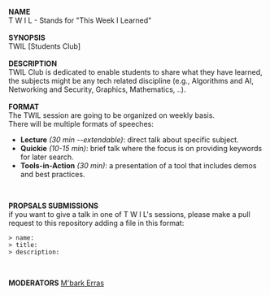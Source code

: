 **NAME**  
T W I L - Stands for "This Week I Learned"  
</br>
**SYNOPSIS**  
TWIL [Students Club]  
</br>
**DESCRIPTION**  
TWIL Club is dedicated to enable students to share what they have learned, the subjects might be any tech related discipline (e.g., Algorithms and AI, Networking and Security, Graphics, Mathematics, ..).  
</br>
**FORMAT**  
The TWIL session are going to be organized on weekly basis.  
There will be multiple formats of speeches:  

* **Lecture** *(30 min --extendable)*: direct talk about specific subject.
* **Quickie** *(10-15 min)*: brief talk where the focus is on providing keywords for later search.
* **Tools-in-Action** *(30 min)*: a presentation of a tool that includes demos and best practices.

</br>

**PROPSALS SUBMISSIONS**  
if you want to give a talk in one of T W I L's sessions, please make a pull request to this repository adding a file in this format:  

    > name:  
    > title:  
    > description:

</br>

**MODERATORS**
[M'bark Erras](https://github.com/MbarkErras)
